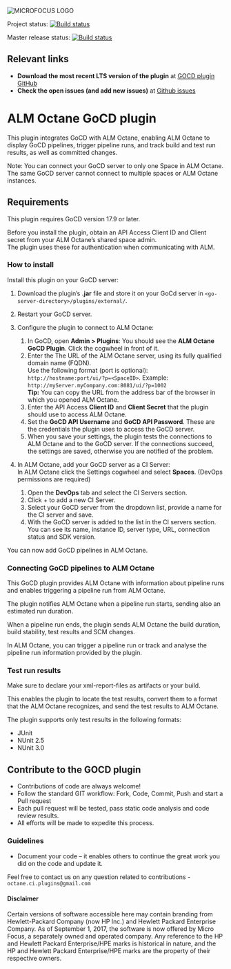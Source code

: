 ![MICROFOCUS LOGO](https://upload.wikimedia.org/wikipedia/commons/4/4e/MicroFocus_logo_blue.png)

Project status: [![Build status](https://ci.appveyor.com/api/projects/status/l7452nnv54r65owo/branch/master?svg=true)](https://ci.appveyor.com/project/m-seldin/octane-gocd-plugin-isjhc)

Master release status: [![Build status](https://ci.appveyor.com/api/projects/status/l7452nnv54r65owo/branch/master?svg=true)](https://ci.appveyor.com/project/m-seldin/octane-gocd-plugin-isjhc/build/master%2020
)
## Relevant links
-	**Download the most recent LTS version of the plugin** at [GOCD plugin GitHub](https://github.com/MicroFocus/octane-gocd-plugin/releases)
-	**Check the open issues (and add new issues)** at [Github issues](https://github.com/MicroFocus/octane-gocd-plugin/issues)


# ALM Octane GoCD plugin 
This plugin integrates GoCD with ALM Octane, enabling ALM Octane to display GoCD pipelines, trigger pipeline runs, and track build and test run results, as well as committed changes. 

Note: You can connect your GoCD server to only one Space in ALM Octane. The same GoCD server cannot connect to multiple spaces or ALM Octane instances.

 ## Requirements 
This plugin requires GoCD version 17.9 or later.

Before you install the plugin, obtain an API Access Client ID and Client secret from your ALM Octane’s shared space admin.<br /> 
The plugin uses these for authentication when communicating with ALM.
 
 ### How to install 
Install this plugin on your GoCD server:

1. Download the plugin’s **.jar** file and store it on your GoCd server in `<go-server-directory>/plugins/external/`.
2. Restart your GoCD server.
3. Configure the plugin to connect to ALM Octane:
	1. In GoCD, open **Admin > Plugins**: 
You should see the **ALM Octane GoCD Plugin**. Click the cogwheel in front of it. 
	2. Enter the The URL of the ALM Octane server, using its fully qualified domain name (FQDN). <br />
	Use the following format (port is optional): `http://hostname:port/ui/?p=<SpaceID>`. 
Example:  `http://myServer.myCompany.com:8081/ui/?p=1002` <br />
**Tip:** You can copy the URL from the address bar of the browser in which you opened ALM Octane.
	3. Enter the API Access **Client ID** and **Client Secret** that the plugin should use to access ALM Octane. 
	4. Set the **GoCD API Username** and **GoCD API Password**. 
These are the credentials the plugin uses  to access the GoCD server. 
	5. When you save your settings, the plugin tests the connections to ALM Octane and to the GoCD server. If the connections succeed, the settings are saved, otherwise you are notified of the problem. 

4. In ALM Octane, add your GoCD server as a CI Server:  
In ALM Octane click the Settings cogwheel and select **Spaces**. (DevOps permissions are required) 
	1. Open the **DevOps** tab and select the CI Servers section. 
	2. Click + to add a new CI Server. 
	3. Select your GoCD server from the dropdown list, provide a name for the CI server and save. 
	4. With the GoCD server is added to the list in the CI servers section. You can see its name, instance ID, server type, URL, connection status and SDK version. 
 
 You can now add GoCD pipelines in ALM Octane. 
 
 ### Connecting GoCD pipelines to ALM Octane 
 This GoCD plugin provides ALM Octane with information about pipeline runs and enables triggering a pipeline run from ALM Octane. 

The plugin notifies ALM Octane when a pipeline run starts, sending also an estimated run duration.

When a pipeline run ends, the plugin sends ALM Octane the build duration, build stability, test results and SCM changes. 

In ALM Octane, you can trigger a pipeline run or track and analyse the pipeline run information provided by the plugin. 
 
 ### Test run results 
Make sure to declare your xml-report-files as artifacts or your build. 

This enables the plugin to locate the test results, convert them to a format that the ALM Octane recognizes, and send the test results to ALM Octane.

The plugin supports only test results in the following formats: 
* JUnit 
* NUnit 2.5 
* NUnit 3.0 


## Contribute to the GOCD plugin
* Contributions of code are always welcome!
* Follow the standard GIT workflow: Fork, Code, Commit, Push and start a Pull request
* Each pull request will be tested, pass static code analysis and code review results.
* All efforts will be made to expedite this process.

### Guidelines
* Document your code – it enables others to continue the great work you did on the code and update it.

Feel free to contact us on any question related to contributions - `octane.ci.plugins@gmail.com`   

#### Disclaimer

Certain versions of software accessible here may contain branding from Hewlett-Packard Company (now HP Inc.) and Hewlett Packard Enterprise Company.  As of September 1, 2017, the software is now offered by Micro Focus, a separately owned and operated company.  Any reference to the HP and Hewlett Packard Enterprise/HPE marks is historical in nature, and the HP and Hewlett Packard Enterprise/HPE marks are the property of their respective owners.


